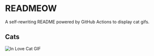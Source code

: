 # READMEOW

A self-rewriting README powered by GitHub Actions to display cat gifs.

## Cats

![In Love Cat GIF](https://media1.giphy.com/media/v1.Y2lkPTlhY2QwMmRhamhlNW04YXd6dGJ1bXlkMm1zbDV5a3g5OGMxeThicXhjMG5qaDVzMCZlcD12MV9naWZzX3NlYXJjaCZjdD1n/MDJ9IbxxvDUQM/200.gif)
